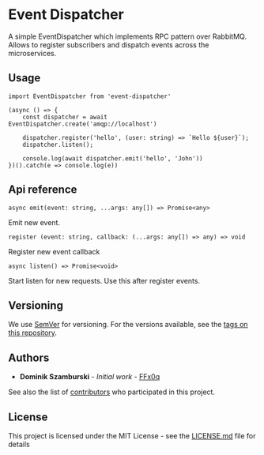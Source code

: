 # Event Dispatcher
A simple EventDispatcher which implements RPC pattern over RabbitMQ. Allows to register subscribers and dispatch events across the microservices.
   
## Usage
    import EventDispatcher from 'event-dispatcher'

    (async () => {
        const dispatcher = await EventDispatcher.create('amqp://localhost')

        dispatcher.register('hello', (user: string) => `Hello ${user}`);
        dispatcher.listen();

        console.log(await dispatcher.emit('hello', 'John'))
    })().catch(e => console.log(e))

## Api reference
    async emit(event: string, ...args: any[]) => Promise<any>
Emit new event.

    register (event: string, callback: (...args: any[]) => any) => void
Register new event callback

    async listen() => Promise<void>
Start listen for new requests. Use this after register events.

## Versioning
We use [SemVer](http://semver.org/) for versioning. For the versions available, see the [tags on this repository](https://github.com/FFx0q/event-dispatcher/tags). 

## Authors
* **Dominik Szamburski** - *Initial work* - [FFx0q](https://github.com/FFx0q)

See also the list of [contributors](https://github.com/FFx0q/event-dispatcher/contributors) who participated in this project.

## License
This project is licensed under the MIT License - see the [LICENSE.md](LICENSE.md) file for details
